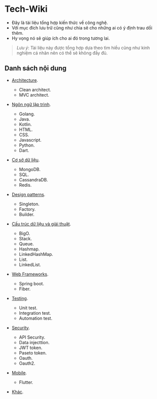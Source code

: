 # Tech-Wiki

- Đây là tài liệu tổng hợp kiến thức về công nghệ.
- Với mục đích lưu trữ cũng như chia sẽ cho những ai có ý định trau dồi thêm.
- Hy vọng nó sẽ giúp ích cho ai đó trong tương lai.

> *Lưu ý*: Tài liệu này được tổng hợp dựa theo tìm hiểu cũng như kinh nghiệm cá nhân nên có thể sẽ không đầy đủ.

## Danh sách nội dung

- [Architecture](./contents/architecture/).

  - Clean architect.
  - MVC architect.

- [Ngôn ngữ lập trình](./contents/programming-languages/).

  - Golang.
  - Java.
  - Kotlin.
  - HTML.
  - CSS.
  - Javascript.
  - Python.
  - Dart.

- [Cơ sở dữ liệu](./contents/databases/).

  - MongoDB.
  - SQL.
  - CassandraDB.
  - Redis.

- [Design patterns](./contents/design-patterns/).

  - Singleton.
  - Factory.
  - Builder.

- [Cấu trúc dữ liệu và giải thuật](./contents/dsa/).

  - BigO.
  - Stack.
  - Queue.
  - Hashmap.
  - LinkedHashMap.
  - List.
  - LinkedList.

- [Web Frameworks](./contents/web-frameworks/).

  - Spring boot.
  - Fiber.

- [Testing](./contents/testing).

  - Unit test.
  - Integration test.
  - Automation test.

- [Security](./contents/security/).

  - API Security.
  - Data injecttion.
  - JWT token.
  - Paseto token.
  - Oauth.
  - Oauth2.

- [Mobile](./contents/mobile/).

  - Flutter.

- [Khác](./contents/others/).
